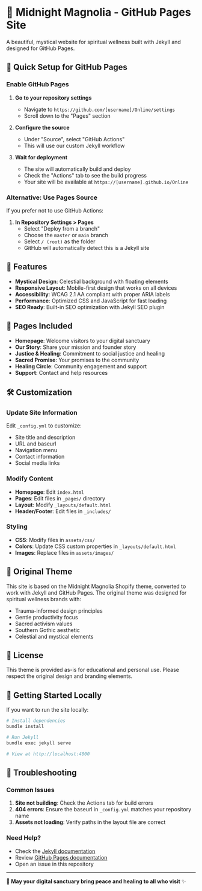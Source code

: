 # 🌙 Midnight Magnolia - GitHub Pages Site

A beautiful, mystical website for spiritual wellness built with Jekyll and designed for GitHub Pages.

## 🚀 Quick Setup for GitHub Pages

### Enable GitHub Pages

1. **Go to your repository settings**
   - Navigate to `https://github.com/[username]/Online/settings`
   - Scroll down to the "Pages" section

2. **Configure the source**
   - Under "Source", select "GitHub Actions"
   - This will use our custom Jekyll workflow

3. **Wait for deployment**
   - The site will automatically build and deploy
   - Check the "Actions" tab to see the build progress
   - Your site will be available at `https://[username].github.io/Online`

### Alternative: Use Pages Source

If you prefer not to use GitHub Actions:

1. **In Repository Settings > Pages**
   - Select "Deploy from a branch"
   - Choose the `master` or `main` branch
   - Select `/ (root)` as the folder
   - GitHub will automatically detect this is a Jekyll site

## 🎨 Features

- **Mystical Design**: Celestial background with floating elements
- **Responsive Layout**: Mobile-first design that works on all devices
- **Accessibility**: WCAG 2.1 AA compliant with proper ARIA labels
- **Performance**: Optimized CSS and JavaScript for fast loading
- **SEO Ready**: Built-in SEO optimization with Jekyll SEO plugin

## 📄 Pages Included

- **Homepage**: Welcome visitors to your digital sanctuary
- **Our Story**: Share your mission and founder story
- **Justice & Healing**: Commitment to social justice and healing
- **Sacred Promise**: Your promises to the community
- **Healing Circle**: Community engagement and support
- **Support**: Contact and help resources

## 🛠️ Customization

### Update Site Information

Edit `_config.yml` to customize:
- Site title and description
- URL and baseurl
- Navigation menu
- Contact information
- Social media links

### Modify Content

- **Homepage**: Edit `index.html`
- **Pages**: Edit files in `_pages/` directory
- **Layout**: Modify `_layouts/default.html`
- **Header/Footer**: Edit files in `_includes/`

### Styling

- **CSS**: Modify files in `assets/css/`
- **Colors**: Update CSS custom properties in `_layouts/default.html`
- **Images**: Replace files in `assets/images/`

## 🎯 Original Theme

This site is based on the Midnight Magnolia Shopify theme, converted to work with Jekyll and GitHub Pages. The original theme was designed for spiritual wellness brands with:

- Trauma-informed design principles
- Gentle productivity focus
- Sacred activism values
- Southern Gothic aesthetic
- Celestial and mystical elements

## 📝 License

This theme is provided as-is for educational and personal use. Please respect the original design and branding elements.

## 🌟 Getting Started Locally

If you want to run the site locally:

```bash
# Install dependencies
bundle install

# Run Jekyll
bundle exec jekyll serve

# View at http://localhost:4000
```

## 🔧 Troubleshooting

### Common Issues

1. **Site not building**: Check the Actions tab for build errors
2. **404 errors**: Ensure the baseurl in `_config.yml` matches your repository name
3. **Assets not loading**: Verify paths in the layout file are correct

### Need Help?

- Check the [Jekyll documentation](https://jekyllrb.com/docs/)
- Review [GitHub Pages documentation](https://docs.github.com/en/pages)
- Open an issue in this repository

---

**🌙 May your digital sanctuary bring peace and healing to all who visit** ✨